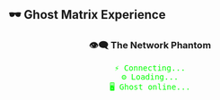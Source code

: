 ## 🕶️ Ghost Matrix Experience

<div align="center">
  <h3>👁️‍🗨️ The Network Phantom</h3>
  <p style="font-family: monospace; color: #00ff00;">
    ⚡ Connecting...<br>
    ⚙️ Loading...<br>
    🖥️ Ghost online...
  </p>
</div>

